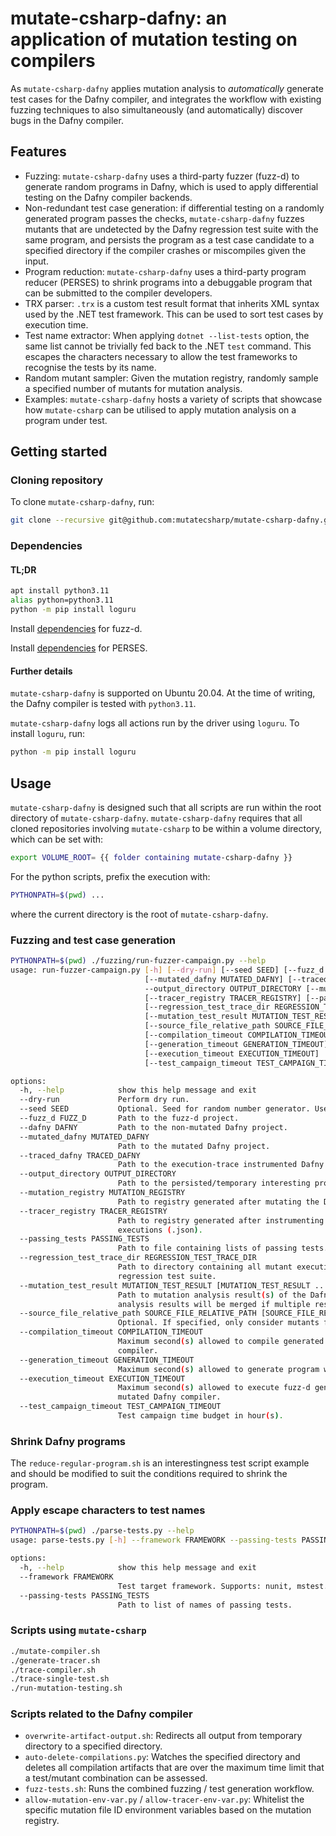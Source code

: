 # mutate-csharp-dafny: an application of mutation testing on compilers

As  `mutate-csharp-dafny` applies mutation analysis to _automatically_ generate test cases for the Dafny compiler,
and integrates the workflow with existing fuzzing techniques to also simultaneously (and automatically) discover bugs
in the Dafny compiler.

## Features

- Fuzzing: `mutate-csharp-dafny` uses a third-party fuzzer (fuzz-d) to generate random programs in Dafny, which is used to
apply differential testing on the Dafny compiler backends.
- Non-redundant test case generation: if differential testing on a randomly generated program passes the checks,
`mutate-csharp-dafny` fuzzes mutants that are undetected by the Dafny regression test suite with the same program,
and persists the program as a test case candidate to a specified directory if the compiler crashes or miscompiles given the input.
- Program reduction: `mutate-csharp-dafny` uses a third-party program reducer (PERSES) to shrink programs into a debuggable program
that can be submitted to the compiler developers.
- TRX parser: `.trx` is a custom test result format that inherits XML syntax used by the .NET test framework. This can be used
to sort test cases by execution time.
- Test name extractor: When applying `dotnet --list-tests` option, the same list cannot be trivially fed back to the .NET `test` command.
This escapes the characters necessary to allow the test frameworks to recognise the tests by its name.
- Random mutant sampler: Given the mutation registry, randomly sample a specified number of mutants for mutation analysis.
- Examples: `mutate-csharp-dafny` hosts a variety of scripts that showcase how `mutate-csharp` can be utilised to apply mutation analysis
on a program under test.

## Getting started

### Cloning repository

To clone `mutate-csharp-dafny`, run: 
```sh
git clone --recursive git@github.com:mutatecsharp/mutate-csharp-dafny.git
```

### Dependencies

#### TL;DR
```sh
apt install python3.11
alias python=python3.11
python -m pip install loguru
```
Install [dependencies](https://github.com/fuzz-d/fuzz-d) for fuzz-d.

Install [dependencies](https://github.com/fuzz-d/perses) for PERSES.

#### Further details

`mutate-csharp-dafny` is supported on Ubuntu 20.04.
At the time of writing, the Dafny compiler is tested with `python3.11`.

`mutate-csharp-dafny` logs all actions run by the driver using `loguru`. To install `loguru`, run:
```sh
python -m pip install loguru
```

## Usage

`mutate-csharp-dafny` is designed such that all scripts are run within the root directory of `mutate-csharp-dafny`.
`mutate-csharp-dafny` requires that all cloned repositories involving `mutate-csharp` to be within a volume directory,
which can be set with:
```sh
export VOLUME_ROOT= {{ folder containing mutate-csharp-dafny }}
```

For the python scripts, prefix the execution with:
```sh
PYTHONPATH=$(pwd) ...
```
where the current directory is the root of `mutate-csharp-dafny`.

### Fuzzing and test case generation

```sh
PYTHONPATH=$(pwd) ./fuzzing/run-fuzzer-campaign.py --help
usage: run-fuzzer-campaign.py [-h] [--dry-run] [--seed SEED] [--fuzz_d FUZZ_D] [--dafny DAFNY]
                              [--mutated_dafny MUTATED_DAFNY] [--traced_dafny TRACED_DAFNY]
                              --output_directory OUTPUT_DIRECTORY [--mutation_registry MUTATION_REGISTRY]
                              [--tracer_registry TRACER_REGISTRY] [--passing_tests PASSING_TESTS]
                              [--regression_test_trace_dir REGRESSION_TEST_TRACE_DIR]
                              [--mutation_test_result MUTATION_TEST_RESULT [MUTATION_TEST_RESULT ...]]
                              [--source_file_relative_path SOURCE_FILE_RELATIVE_PATH [SOURCE_FILE_RELATIVE_PATH ...]]
                              [--compilation_timeout COMPILATION_TIMEOUT]
                              [--generation_timeout GENERATION_TIMEOUT]
                              [--execution_timeout EXECUTION_TIMEOUT]
                              [--test_campaign_timeout TEST_CAMPAIGN_TIMEOUT]

options:
  -h, --help            show this help message and exit
  --dry-run             Perform dry run.
  --seed SEED           Optional. Seed for random number generator. Useful to reproduce results.
  --fuzz_d FUZZ_D       Path to the fuzz-d project.
  --dafny DAFNY         Path to the non-mutated Dafny project.
  --mutated_dafny MUTATED_DAFNY
                        Path to the mutated Dafny project.
  --traced_dafny TRACED_DAFNY
                        Path to the execution-trace instrumented Dafny project.
  --output_directory OUTPUT_DIRECTORY
                        Path to the persisted/temporary interesting programs output directory.
  --mutation_registry MUTATION_REGISTRY
                        Path to registry generated after mutating the Dafny codebase (.json).
  --tracer_registry TRACER_REGISTRY
                        Path to registry generated after instrumenting the Dafny codebase to trace mutant
                        executions (.json).
  --passing_tests PASSING_TESTS
                        Path to file containing lists of passing tests.
  --regression_test_trace_dir REGRESSION_TEST_TRACE_DIR
                        Path to directory containing all mutant execution traces after running the Dafny
                        regression test suite.
  --mutation_test_result MUTATION_TEST_RESULT [MUTATION_TEST_RESULT ...]
                        Path to mutation analysis result(s) of the Dafny regression test suite (.json). The
                        analysis results will be merged if multiple results are passed.
  --source_file_relative_path SOURCE_FILE_RELATIVE_PATH [SOURCE_FILE_RELATIVE_PATH ...]
                        Optional. If specified, only consider mutants for the specified file(s).
  --compilation_timeout COMPILATION_TIMEOUT
                        Maximum second(s) allowed to compile generated program with the non-mutated Dafny
                        compiler.
  --generation_timeout GENERATION_TIMEOUT
                        Maximum second(s) allowed to generate program with fuzz-d.
  --execution_timeout EXECUTION_TIMEOUT
                        Maximum second(s) allowed to execute fuzz-d generated program compiled by the non-
                        mutated Dafny compiler.
  --test_campaign_timeout TEST_CAMPAIGN_TIMEOUT
                        Test campaign time budget in hour(s).
```

### Shrink Dafny programs
The `reduce-regular-program.sh` is an interestingness test script example and should be modified to suit the 
conditions required to shrink the program.


### Apply escape characters to test names

```sh
PYTHONPATH=$(pwd) ./parse-tests.py --help
usage: parse-tests.py [-h] --framework FRAMEWORK --passing-tests PASSING_TESTS

options:
  -h, --help            show this help message and exit
  --framework FRAMEWORK
                        Test target framework. Supports: nunit, mstest.
  --passing-tests PASSING_TESTS
                        Path to list of names of passing tests.
```

### Scripts using `mutate-csharp`

```sh
./mutate-compiler.sh
./generate-tracer.sh
./trace-compiler.sh
./trace-single-test.sh
./run-mutation-testing.sh
```

### Scripts related to the Dafny compiler
- `overwrite-artifact-output.sh`: Redirects all output from temporary directory to a specified directory.
- `auto-delete-compilations.py`: Watches the specified directory and deletes all compilation artifacts that are over the maximum time limit that a test/mutant combination can be assessed.
- `fuzz-tests.sh`: Runs the combined fuzzing / test generation workflow.
-  `allow-mutation-env-var.py` / `allow-tracer-env-var.py`: Whitelist the specific mutation file ID environment variables based on the mutation registry.
